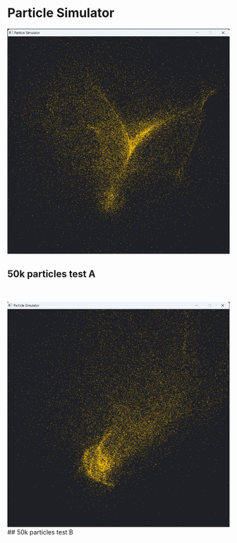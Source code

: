 # Particle Simulator 

<img title = "testA (50k particles)" src = "images/testA.jpg"><br>
## 50k particles test A
<br>
<br>
<img title = "testB (50k particles)" src = "images/testB.jpg"><br>
## 50k particles test B
<br>

